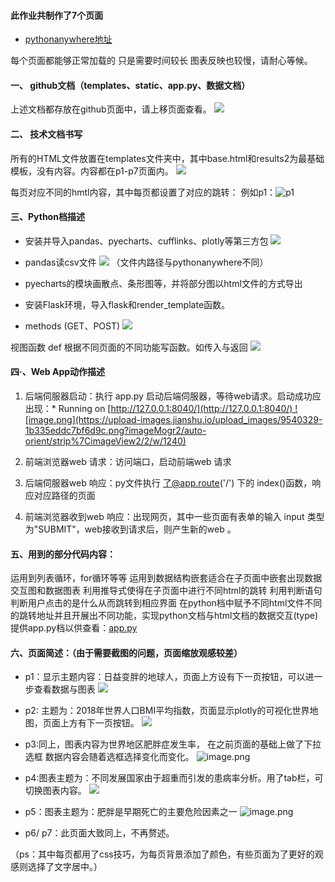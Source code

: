 #### 此作业共制作了7个页面
* [pythonanywhere地址](http://rangerb1.pythonanywhere.com/)

每个页面都能够正常加载的 只是需要时间较长 图表反映也较慢，请耐心等候。
#### 一、 github文档（templates、static、app.py、数据文档）
上述文档都存放在github页面中，请上移页面查看。
![](https://upload-images.jianshu.io/upload_images/9540329-ebd84f28af60c707.png?imageMogr2/auto-orient/strip%7CimageView2/2/w/1240)

#### 二、 技术文档书写
所有的HTML文件放置在templates文件夹中，其中base.html和results2为最基础模板，没有内容。内容都在p1-p7页面内。
![](https://upload-images.jianshu.io/upload_images/9540329-838aed3cb373db6f.png?imageMogr2/auto-orient/strip%7CimageView2/2/w/1240)

每页对应不同的hmtl内容，其中每页都设置了对应的跳转：
例如p1：![p1](https://upload-images.jianshu.io/upload_images/9540329-893d098bdf5708ef.png?imageMogr2/auto-orient/strip%7CimageView2/2/w/1240)

#### 三、Python档描述 
* 安装并导入pandas、pyecharts、cufflinks、plotly等第三方包
![](https://upload-images.jianshu.io/upload_images/9540329-8ed353011a3fbb6a.png?imageMogr2/auto-orient/strip%7CimageView2/2/w/1240)

* pandas读csv文件
![](https://upload-images.jianshu.io/upload_images/9540329-9ef39c6bcdb092ef.png?imageMogr2/auto-orient/strip%7CimageView2/2/w/1240)
（文件内路径与pythonanywhere不同）
* pyecharts的模块画散点、条形图等，并将部分图以html文件的方式导出
* 安装Flask环境，导入flask和render_template函数。

* methods (GET、POST)
![](https://upload-images.jianshu.io/upload_images/9540329-4a8832c04c13b053.png?imageMogr2/auto-orient/strip%7CimageView2/2/w/1240)


视图函数 def
根据不同页面的不同功能写函数。如传入与返回
![](https://upload-images.jianshu.io/upload_images/9540329-8ccc383cb2854b55.png?imageMogr2/auto-orient/strip%7CimageView2/2/w/1240)
#### 四·、Web App动作描述
1.  后端伺服器启动：执行 app.py 启动后端伺服器，等待web请求。启动成功应出现：* Running on [http://127.0.0.1:8040/](http://127.0.0.1:8040/) ![image.png](https://upload-images.jianshu.io/upload_images/9540329-1b335eddc7bf6d9c.png?imageMogr2/auto-orient/strip%7CimageView2/2/w/1240)

2.  前端浏览器web 请求：访问端口，启动前端web 请求
3.  后端伺服器web 响应：py文件执行 了@app.route('/') 下的 index()函数，响应对应路径的页面
4. 前端浏览器收到web 响应：出现网页，其中一些页面有表单的输入 input 类型为"SUBMIT"，web接收到请求后，则产生新的web 。

#### 五、用到的部分代码内容：
运用到列表循环，for循环等等
运用到数据结构嵌套适合在子页面中嵌套出现数据交互图和数据图表
利用推导式使得在子页面中进行不同html的跳转
利用判断语句判断用户点击的是什么从而跳转到相应界面
在python档中赋予不同html文件不同的跳转地址并且开展出不同功能，实现python文档与html文档的数据交互(type) 
提供app.py档以供查看：[app.py]([https://github.com/171013079/python/blob/master/app.py)
#### 六、页面简述：（由于需要截图的问题，页面缩放观感较差）
* p1：显示主题内容：日益变胖的地球人，页面上方设有下一页按钮，可以进一步查看数据与图表
![](https://upload-images.jianshu.io/upload_images/9540329-8dc979b7b73568ba.png?imageMogr2/auto-orient/strip%7CimageView2/2/w/1240)
* p2:  主题为：2018年世界人口BMI平均指数，页面显示plotly的可视化世界地图，页面上方有下一页按钮。
![](https://upload-images.jianshu.io/upload_images/9540329-333d6636b855b177.png?imageMogr2/auto-orient/strip%7CimageView2/2/w/1240)



* p3:同上，图表内容为世界地区肥胖症发生率，  在之前页面的基础上做了下拉选框 数据内容会随着选框选择变化而变化。
![image.png](https://upload-images.jianshu.io/upload_images/9540329-0764848edc48db9b.png?imageMogr2/auto-orient/strip%7CimageView2/2/w/1240)


* p4:图表主题为：不同发展国家由于超重而引发的患病率分析。用了tab栏，可切换图表内容。
![](https://upload-images.jianshu.io/upload_images/9540329-e948bfc221306c77.png?imageMogr2/auto-orient/strip%7CimageView2/2/w/1240)

* p5：图表主题为：肥胖是早期死亡的主要危险因素之一
![image.png](https://upload-images.jianshu.io/upload_images/9540329-0f82c9b0b2e012f1.png?imageMogr2/auto-orient/strip%7CimageView2/2/w/1240)

* p6/ p7：此页面大致同上，不再赘述。


（ps：其中每页都用了css技巧，为每页背景添加了颜色，有些页面为了更好的观感则选择了文字居中。）
